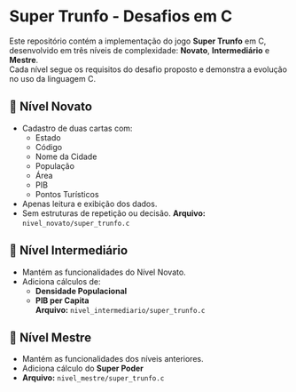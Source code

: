 # Super Trunfo - Desafios em C

Este repositório contém a implementação do jogo **Super Trunfo** em C, desenvolvido em três níveis de complexidade: **Novato**, **Intermediário** e **Mestre**.  
Cada nível segue os requisitos do desafio proposto e demonstra a evolução no uso da linguagem C.

## 📌 Nível Novato
- Cadastro de duas cartas com:
  - Estado
  - Código
  - Nome da Cidade
  - População
  - Área
  - PIB
  - Pontos Turísticos
- Apenas leitura e exibição dos dados.
- Sem estruturas de repetição ou decisão.
**Arquivo:** `nivel_novato/super_trunfo.c`

## 📌 Nível Intermediário
- Mantém as funcionalidades do Nível Novato.
- Adiciona cálculos de:
  - **Densidade Populacional**  
  - **PIB per Capita**  
**Arquivo:** `nivel_intermediario/super_trunfo.c`

## 📌 Nível Mestre
- Mantém as funcionalidades dos níveis anteriores.
- Adiciona cálculo do **Super Poder**
- **Arquivo:** `nivel_mestre/super_trunfo.c`
